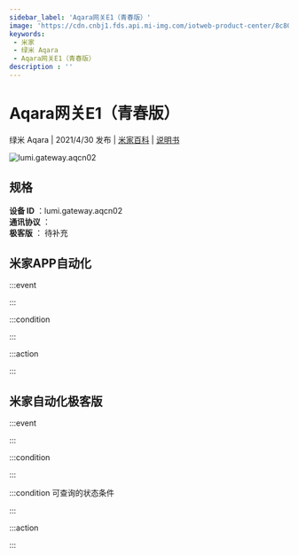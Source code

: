 ```yaml
---
sidebar_label: 'Aqara网关E1（青春版）'
image: 'https://cdn.cnbj1.fds.api.mi-img.com/iotweb-product-center/8c80f4e3fb4c89def51b9ed17ff83702_Aqara网关青春版.png?GalaxyAccessKeyId=AKVGLQWBOVIRQ3XLEW&Expires=9223372036854775807&Signature=tpYf54u9O0g4K/6u2xJIdVXeQzk='
keywords: 
 - 米家
 - 绿米 Aqara
 - Aqara网关E1（青春版）
description : ''
---
```

# Aqara网关E1（青春版）

绿米 Aqara | 2021/4/30 发布 | [米家百科](https://home.mi.com/webapp/content/baike/product/index.html?model=lumi.gateway.aqcn02) | [说明书](https://home.mi.com/views/introduction.html?model=lumi.gateway.aqcn02&region=cn)

![lumi.gateway.aqcn02](https://cdn.cnbj1.fds.api.mi-img.com/iotweb-product-center/8c80f4e3fb4c89def51b9ed17ff83702_Aqara网关青春版.png?GalaxyAccessKeyId=AKVGLQWBOVIRQ3XLEW&Expires=9223372036854775807&Signature=tpYf54u9O0g4K/6u2xJIdVXeQzk=)

## 规格  
> 
**设备 ID** ：lumi.gateway.aqcn02  
**通讯协议** ：  
**极客版**  ： 待补充 


## 米家APP自动化  

:::event  

:::

:::condition  

:::

:::action   

:::

## 米家自动化极客版  

:::event  

:::

:::condition  

:::

:::condition 可查询的状态条件  

:::

:::action  

:::

        

